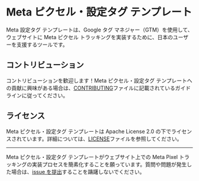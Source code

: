 # Meta ピクセル・設定タグ テンプレート

Meta 設定タグ テンプレートは、Google タグ マネジャー（GTM）を使用して、ウェブサイトに Meta ピクセル トラッキングを実装するために、日本のユーザーを支援するツールです。

## コントリビューション

コントリビューションを歓迎します！Meta ピクセル・設定タグ テンプレートへの貢献に興味がある場合は、[CONTRIBUTING](https://github.com/BruceClayJapan/gtm-meta-setup-tag-template/blob/master/CONTRIBUTING.md)ファイルに記載されているガイドラインに従ってください。

## ライセンス

Meta ピクセル・設定タグ テンプレートは Apache License 2.0 の下でライセンスされています。詳細については、[LICENSE](https://github.com/BruceClayJapan/gtm-meta-setup-tag-template/blob/master/LICENSE)ファイルを参照してください。

---

Meta ピクセル・設定タグ テンプレートがウェブサイト上での Meta Pixel トラッキングの実装プロセスを簡素化することを願っています。質問や問題が発生した場合は、[issue を提出](https://github.com/BruceClayJapan/gtm-meta-setup-tag-template/issues)することを躊躇しないでください。
